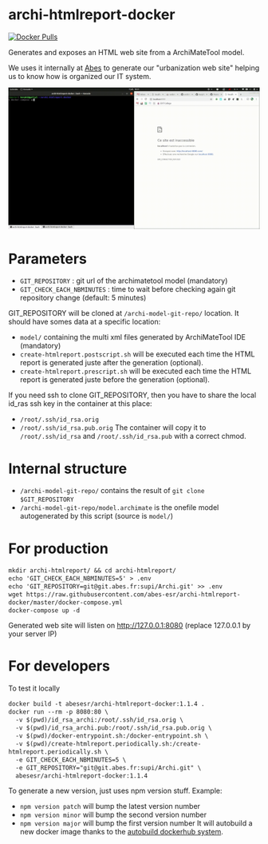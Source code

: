 # archi-htmlreport-docker

[![Docker Pulls](https://img.shields.io/docker/pulls/abesesr/archi-htmlreport-docker.svg)](https://hub.docker.com/r/abesesr/archi-htmlreport-docker/)

Generates and exposes an HTML web site from a ArchiMateTool model.

We uses it internally at [Abes](http://abes.fr) to generate our "urbanization web site" helping us to know how is organized our IT system.

![Demo](doc/Screencast_07-07-2019_18_51_02.gif)

# Parameters

- `GIT_REPOSITORY` : git url of the archimatetool model (mandatory)
- `GIT_CHECK_EACH_NBMINUTES` : time to wait before checking again git repository change (default: 5 minutes)

GIT_REPOSITORY will be cloned at `/archi-model-git-repo/` location. It should have somes data at a specific location:
- `model/` containing the multi xml files generated by ArchiMateTool IDE (mandatory)
- `create-htmlreport.postscript.sh` will be executed each time the HTML report is generated juste after the generation (optional). 
- `create-htmlreport.prescript.sh` will be executed each time the HTML report is generated juste before the generation (optional). 

If you need ssh to clone GIT_REPOSITORY, then you have to share the local id_ras ssh key in the container at this place:
  - `/root/.ssh/id_rsa.orig`
  - `/root/.ssh/id_rsa.pub.orig`
The container will copy it to `/root/.ssh/id_rsa` and `/root/.ssh/id_rsa.pub` with a correct chmod.

# Internal structure

- `/archi-model-git-repo/` contains the result of `git clone $GIT_REPOSITORY`
- `/archi-model-git-repo/model.archimate` is the onefile model autogenerated by this script (source is `model/`)

# For production

```
mkdir archi-htmlreport/ && cd archi-htmlreport/
echo 'GIT_CHECK_EACH_NBMINUTES=5' > .env
echo 'GIT_REPOSITORY=git@git.abes.fr:supi/Archi.git' >> .env
wget https://raw.githubusercontent.com/abes-esr/archi-htmlreport-docker/master/docker-compose.yml
docker-compose up -d
```

Generated web site will listen on http://127.0.0.1:8080 (replace 127.0.0.1 by your server IP)

# For developers

To test it locally
```
docker build -t abesesr/archi-htmlreport-docker:1.1.4 .
docker run --rm -p 8080:80 \
  -v $(pwd)/id_rsa_archi:/root/.ssh/id_rsa.orig \
  -v $(pwd)/id_rsa_archi.pub:/root/.ssh/id_rsa.pub.orig \
  -v $(pwd)/docker-entrypoint.sh:/docker-entrypoint.sh \
  -v $(pwd)/create-htmlreport.periodically.sh:/create-htmlreport.periodically.sh \
  -e GIT_CHECK_EACH_NBMINUTES=5 \
  -e GIT_REPOSITORY="git@git.abes.fr:supi/Archi.git" \
  abesesr/archi-htmlreport-docker:1.1.4
```
To generate a new version, just uses npm version stuff. Example:
- `npm version patch` will bump the latest version number
- `npm version minor` will bump the second version number
- `npm version major` will bump the first version number
It will autobuild a new docker image thanks to the [autobuild dockerhub system](ttps://hub.docker.com/r/abesesr/archi-htmlreport-docker/).
